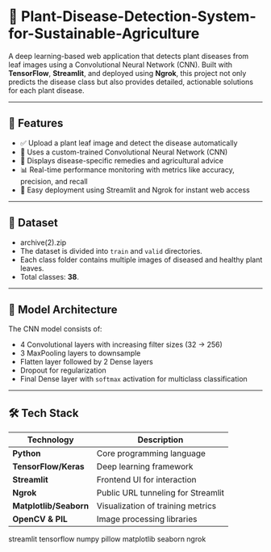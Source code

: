 # 🌿 Plant-Disease-Detection-System-for-Sustainable-Agriculture 

A deep learning-based web application that detects plant diseases from leaf images using a Convolutional Neural Network (CNN). Built with **TensorFlow**, **Streamlit**, and deployed using **Ngrok**, this project not only predicts the disease class but also provides detailed, actionable solutions for each plant disease.

---

## 📌 Features

- ✅ Upload a plant leaf image and detect the disease automatically  
- 🧠 Uses a custom-trained Convolutional Neural Network (CNN)  
- 🌱 Displays disease-specific remedies and agricultural advice  
- 📊 Real-time performance monitoring with metrics like accuracy, precision, and recall  
- 🚀 Easy deployment using Streamlit and Ngrok for instant web access  

---

## 📁 Dataset
- archive(2).zip
- The dataset is divided into `train` and `valid` directories.  
- Each class folder contains multiple images of diseased and healthy plant leaves.  
- Total classes: **38**.  

---

## 🧠 Model Architecture

The CNN model consists of:

- 4 Convolutional layers with increasing filter sizes (32 → 256)  
- 3 MaxPooling layers to downsample  
- Flatten layer followed by 2 Dense layers  
- Dropout for regularization  
- Final Dense layer with `softmax` activation for multiclass classification  

---

## 🛠️ Tech Stack

| Technology          | Description                        |
|---------------------|------------------------------------|
| **Python**          | Core programming language          |
| **TensorFlow/Keras**| Deep learning framework            |
| **Streamlit**       | Frontend UI for interaction        |
| **Ngrok**           | Public URL tunneling for Streamlit |
| **Matplotlib/Seaborn** | Visualization of training metrics |
| **OpenCV & PIL**    | Image processing libraries         |



streamlit
tensorflow
numpy
pillow
matplotlib
seaborn
ngrok

